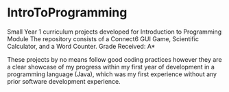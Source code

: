 # IntroToProgramming
 Small Year 1 curriculum projects developed for Introduction to Programming Module
The repository consists of a Connect6 GUI Game, Scientific Calculator, and a Word Counter.
Grade Received: A*

These projects by no means follow good coding practices however they are a clear showcase of my progress within my first year of development in a programming language (Java), which was my first experience without any prior software development experience.
